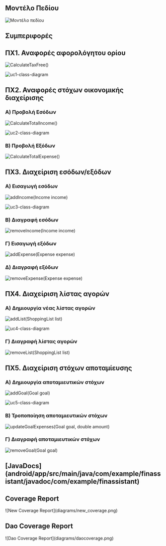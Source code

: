 <h2>Μοντέλο Πεδίου</h2>

![Μοντέλο πεδίου](diagrams/class-diagram-new.png)

<h2>Συμπεριφορές</h2>

<h2>ΠΧ1. Αναφορές αφορολόγητου ορίου</h2>

![CalculateTaxFree()](diagrams/Account.CalculateCurrentTaxFree-sequence-diagram.png)

![uc1-class-diagram](diagrams/uc1-class-diagram.png)

<h2>ΠΧ2. Αναφορές στόχων οικονομικής διαχείρισης</h2>

<h3>Α) Προβολή Εσόδων</h3>

![CalculateTotalIncome()](diagrams/Account.CalculateTotalIncome-sequence-diagram.png)

![uc2-class-diagram](diagrams/uc2-class-diagram.png)

<h3>Β) Προβολή Εξόδων</h3>

![CalculateTotalExpense()](diagrams/Account.CalculateTotalExpense-sequense-diagram.png)

<h2>ΠΧ3. Διαχείριση εσόδων/εξόδων</h2>

<h3>A) Εισαγωγή εσόδων</h3>

![addIncome(Income income)](diagrams/Account.addIncome-sequence-diagram.png)

![uc3-class-diagram](diagrams/uc3-class-diagram.png)

<h3>Β) Διαγραφή εσόδων</h3>

![removeIncome(Income income)](diagrams/Account.removeIncome-sequence-diagram.png)

<h3>Γ) Εισαγωγή εξόδων</h3>

![addExpense(Expense expense)](diagrams/Account.addExpense-sequence-diagram.png)

<h3>Δ) Διαγραφή εξόδων</h3>

![removeExpense(Expense expense)](diagrams/Account.removeExpense-sequence-diagram.png)

<h2>ΠΧ4. Διαχείριση λίστας αγορών</h2>

<h3>Α) Δημιουργία νέας λίστας αγορών</h3>

![addList(ShoppingList list)](diagrams/Account.addList-sequence-diagram.png)

![uc4-class-diagram](diagrams/uc4-class-diagram.png)

<h3>Γ) Διαγραφή λίστας αγορών</h3>

![removeList(ShoppingList list)](diagrams/Account.removeList-sequence-diagram.png)

<h2>ΠΧ5. Διαχείριση στόχων αποταμίευσης</h2>

<h3>Α) Δημιουργία αποταμιευτικών στόχων</h3>

![addGoal(Goal goal)](diagrams/Account.addGoal-sequence-diagram.png)

![uc5-class-diagram](diagrams/uc5-class-diagram.png)

<h3>Β) Τροποποίηση αποταμιευτικών στόχων</h3>

![updateGoalExpenses(Goal goal, double amount)](diagrams/Account.updateGoalExpenses-sequence-diagram.png)

<h3>Γ) Διαγραφή αποταμιευτικών στόχων</h3>

![removeGoal(Goal goal)](diagrams/Account.removeGoal-sequence-diagram.png)

<h2>[JavaDocs](android/app/src/main/java/com/example/finassistant/javadoc/com/example/finassistant)</h2>

<!--!<h2>Coverage Report</h2>

[Coverage Report](diagrams/coverage_report.png) -->

<h2>Coverage Report</h2>
![New Coverage Report](diagrams/new_coverage.png)

<h2>Dao Coverage Report</h2>
![Dao Coverage Report](diagrams/daocoverage.png)